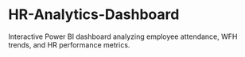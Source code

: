 # HR-Analytics-Dashboard
Interactive Power BI dashboard analyzing employee attendance, WFH trends, and HR performance metrics.
